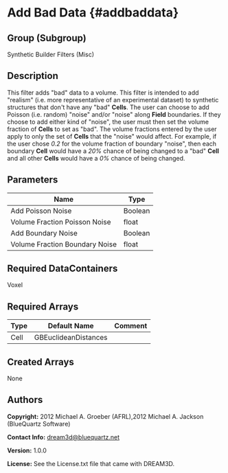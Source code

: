 
Add Bad Data {#addbaddata}
======

## Group (Subgroup) ##
Synthetic Builder Filters (Misc)

## Description ##
This filter adds "bad" data to a volume.  This filter is intended to add "realism" (i.e. more representative of an experimental dataset) to synthetic structures that don't have any "bad" **Cells**.  The user can choose to add Poisson (i.e. random) "noise" and/or "noise" along **Field** boundaries.  If they choose to add either kind of "noise", the user must then set the volume fraction of **Cells** to set as "bad".  The volume fractions entered by the user apply to only the set of **Cells** that the "noise" would affect.  For example, if the user chose *0.2* for the volume fraction of boundary "noise", then each boundary **Cell** would have a *20%* chance of being changed to a "bad" **Cell** and all other **Cells** would have a *0%* chance of being changed.


## Parameters ##
| Name | Type |
|------|------|
| Add Poisson Noise | Boolean |
| Volume Fraction Poisson Noise | float |
| Add Boundary Noise | Boolean |
| Volume Fraction Boundary Noise | float |

## Required DataContainers ##
Voxel

## Required Arrays ##

| Type | Default Name | Comment |
|------|--------------|---------|
| Cell | GBEuclideanDistances |  |

## Created Arrays ##
None

## Authors ##

**Copyright:** 2012 Michael A. Groeber (AFRL),2012 Michael A. Jackson (BlueQuartz Software)

**Contact Info:** dream3d@bluequartz.net

**Version:** 1.0.0

**License:**  See the License.txt file that came with DREAM3D.




